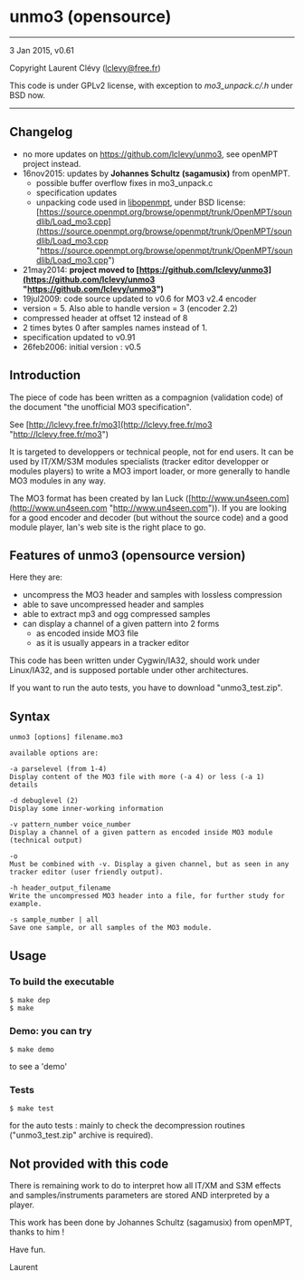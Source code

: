 
# unmo3 (opensource) #
----------
3 Jan 2015,
v0.61

Copyright Laurent Clévy (lclevy@free.fr)

This code is under GPLv2 license, with exception to *mo3_unpack.c/.h* under BSD now.

----------

## Changelog ##
- no more updates on https://github.com/lclevy/unmo3, see openMPT project instead.
- 16nov2015: updates by **Johannes Schultz (sagamusix)** from openMPT. 
   - possible buffer overflow fixes in mo3_unpack.c
   - specification updates
   - unpacking code used in [libopenmpt](http://lib.openmpt.org/libopenmpt/ "libopenmpt"), under BSD license: [https://source.openmpt.org/browse/openmpt/trunk/OpenMPT/soundlib/Load_mo3.cpp](https://source.openmpt.org/browse/openmpt/trunk/OpenMPT/soundlib/Load_mo3.cpp "https://source.openmpt.org/browse/openmpt/trunk/OpenMPT/soundlib/Load_mo3.cpp") 
- 21may2014: **project moved to [https://github.com/lclevy/unmo3](https://github.com/lclevy/unmo3 "https://github.com/lclevy/unmo3")** 
- 19jul2009: code source updated to v0.6 for MO3 v2.4 encoder
 -   version = 5. Also able to handle version = 3 (encoder 2.2)
 -   compressed header at offset 12 instead of 8
 -   2 times bytes 0 after samples names instead of 1.
 -   specification updated to v0.91
- 26feb2006: initial version : v0.5


## Introduction ##

The piece of code has been written as a compagnion (validation code) of the document "the unofficial MO3 specification".

See [http://lclevy.free.fr/mo3](http://lclevy.free.fr/mo3 "http://lclevy.free.fr/mo3")

It is targeted to developpers or technical people, not for end users. It can be used by IT/XM/S3M modules
specialists (tracker editor developper or modules players) to write a MO3 import loader, or more generally 
to handle MO3 modules in any way.

The MO3 format has been created by Ian Luck ([http://www.un4seen.com](http://www.un4seen.com "http://www.un4seen.com")).
If you are looking for a good encoder and decoder (but without the source code) and a good module player,
Ian's web site is the right place to go.  

## Features of unmo3 (opensource version) ##

Here they are:

- uncompress the MO3 header and samples with lossless compression
- able to save uncompressed header and samples
- able to extract mp3 and ogg compressed samples
- can display a channel of a given pattern into 2 forms
	- as encoded inside MO3 file
	- as it is usually appears in a tracker editor

This code has been written under Cygwin/IA32, should work under Linux/IA32, and is supposed portable under other architectures.


If you want to run the auto tests, you have to download "unmo3_test.zip".

## Syntax ##

    unmo3 [options] filename.mo3
    
    available options are:
    
    -a parselevel (from 1-4)
    Display content of the MO3 file with more (-a 4) or less (-a 1) details
    
    -d debuglevel (2)
    Display some inner-working information
    
    -v pattern_number voice_number
    Display a channel of a given pattern as encoded inside MO3 module (technical output)
    
    -o 
    Must be combined with -v. Display a given channel, but as seen in any tracker editor (user friendly output).
    
    -h header_output_filename
    Write the uncompressed MO3 header into a file, for further study for example.
    
    -s sample_number | all
    Save one sample, or all samples of the MO3 module.

## Usage ##

### To build the executable ###

    $ make dep
    $ make

### Demo: you can try 

    $ make demo

to see a 'demo'

### Tests

    $ make test

for the auto tests : mainly to check the decompression routines ("unmo3_test.zip" archive is required).


## Not provided with this code ##

There is remaining work to do to interpret how all IT/XM and S3M effects and samples/instruments parameters are stored AND interpreted by a player. 

This work has been done by Johannes Schultz (sagamusix) from openMPT, thanks to him !

Have fun.

Laurent
